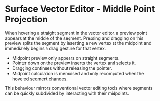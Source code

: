 # Surface Vector Editor - Middle Point Projection

When hovering a straight segment in the vector editor, a preview point appears at the middle of the segment. Pressing and dragging on this preview splits the segment by inserting a new vertex at the midpoint and immediately begins a drag gesture for that vertex.

- Midpoint preview only appears on straight segments.
- Pointer down on the preview inserts the vertex and selects it.
- Dragging continues without releasing the pointer.
- Midpoint calculation is memoised and only recomputed when the hovered segment changes.

This behaviour mirrors conventional vector editing tools where segments can be quickly subdivided by interacting with their midpoints.
